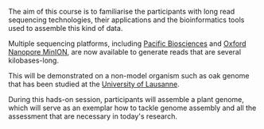The aim of this course is to familiarise the participants with long read sequencing technologies, their applications and the bioinformatics tools used to assemble this kind of data.

Multiple sequencing platforms, including [Pacific Biosciences]() and [Oxford Nanopore MinION](), are now available to generate reads that are several kilobases-long. 

This will be demonstrated on a non-model organism such as oak genome that has been studied at the [University of Lausanne](www.napoleome.ch).

During this hads-on session, participants will assemble a plant genome, which will serve as an exemplar how to tackle genome assembly and all the assessment that are necessary in today's research.
